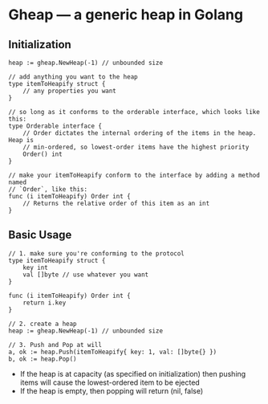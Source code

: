 # Gheap — a generic heap in Golang

## Initialization
```
heap := gheap.NewHeap(-1) // unbounded size

// add anything you want to the heap
type itemToHeapify struct {
    // any properties you want
}

// so long as it conforms to the orderable interface, which looks like this:
type Orderable interface {
	// Order dictates the internal ordering of the items in the heap. Heap is
	// min-ordered, so lowest-order items have the highest priority
	Order() int
}

// make your itemToHeapify conform to the interface by adding a method named
// `Order`, like this:
func (i itemToHeapify) Order int {
    // Returns the relative order of this item as an int
}
```

## Basic Usage
```
// 1. make sure you're conforming to the protocol
type itemToHeapify struct {
    key int
    val []byte // use whatever you want
}

func (i itemToHeapify) Order int {
    return i.key
}

// 2. create a heap
heap := gheap.NewHeap(-1) // unbounded size

// 3. Push and Pop at will
a, ok := heap.Push(itemToHeapify{ key: 1, val: []byte{} })
b, ok := heap.Pop()
```

- If the heap is at capacity (as specified on initialization) then pushing items will cause the lowest-ordered item to be ejected
- If the heap is empty, then popping will return (nil, false)
